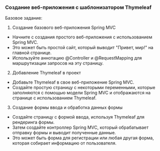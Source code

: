 ### Создание веб-приложения с шаблонизатором Thymeleaf
Базовое задание:
1. Создание базового веб-приложения Spring MVC
* Начните с создания простого веб-приложения с использованием Spring MVC. 
* Это может быть простой сайт, который выводит "Привет, мир!" на главной странице. 
* Используйте аннотацию @Controller и @RequestMapping для маршрутизации запросов на эту страницу.
2. Добавление Thymeleaf в проект 
* Добавьте Thymeleaf в свое веб-приложение Spring MVC. 
* Создайте простую страницу с некоторыми переменными, которые заполняются с помощью модели Spring MVC и отображаются на странице с использованием Thymeleaf.
3. Создание формы ввода и обработка данных формы
* Создайте страницу с формой ввода, используя Thymeleaf для рендеринга формы. 
* Затем создайте контроллер Spring MVC, который обрабатывает отправку формы и выводит полученные данные. 
* Это может быть форма для регистрации или любая другая форма, которая собирает информацию от пользователя.